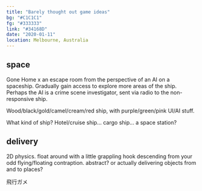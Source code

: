 ```yaml
---
title: "Barely thought out game ideas"
bg: "#C1C1C1"
fg: "#333333"
link: "#34168D"
date: "2020-01-11"
location: Melbourne, Australia
---
```


## space
Gone Home x an escape room from the perspective of an AI on a spaceship. Gradually gain access to explore more areas of the ship. Perhaps the AI is a crime scene investigator, sent via radio to the non-responsive ship.

Wood/black/gold/camel/cream/red ship, with purple/green/pink UI/AI stuff.

What kind of ship? Hotel/cruise ship... cargo ship... a space station?

## delivery

2D physics. float around with a little grappling hook descending from your odd flying/floating contraption.
abstract? or actually delivering objects from and to places?

飛行ガメ
